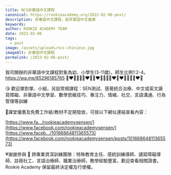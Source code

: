 ```yaml
---
title: NCS非華語中文課程
canonical: https://rookieacademy.org/2022-02-06-post/
description: 非華語中文課程，趁早鞏固中文基礎
keywords: 
author: ROOKIE ACADEMY TEAM
date: 2023-02-06
tags:
  - post
image: /assets/uploads/ncs-chiniese.jpg
imageAlt: 非華語中文課程
permalink: /2023-02-06-post/
---
```


我司開辦的非華語中文課程對象為幼、小學生(3-11歲)，師生比例1:2-4。
https://wa.me/85296185765
🧡❤💛💚💚💛❤🧡🧡❤💛💚💚💛❤🧡❤💛💚💚💛❤🧡

😘 歡迎單對單、小組，另設常規課程：SEN測試、感覺統合治療、中文或英文讀寫障礙、非華語中文學習、數學思維技巧、專注力、情緒、社交、言語溝通、行為管理等訓練

🥰課堂優惠及免費工作紙/教材不定期發放，可按以下網址連結查看內容：

[https://www.fa.../rookieacademysensen/](https://www.facebook.com/rookieacademysensen/)
[https://www.faceb.../10166864811365573](https://www.facebook.com/rookieacademysensen/posts/10166864811365573)

💗謝謝參與 📝 跨專業資深訓練團隊：特殊教育主任、感統訓練導師、讀寫障礙導師、註冊社工、言語治療師、職業治療師，教學經驗豐富，歡迎查看相關證書。
Rookie Academy 保留最終決定權及行使權。
